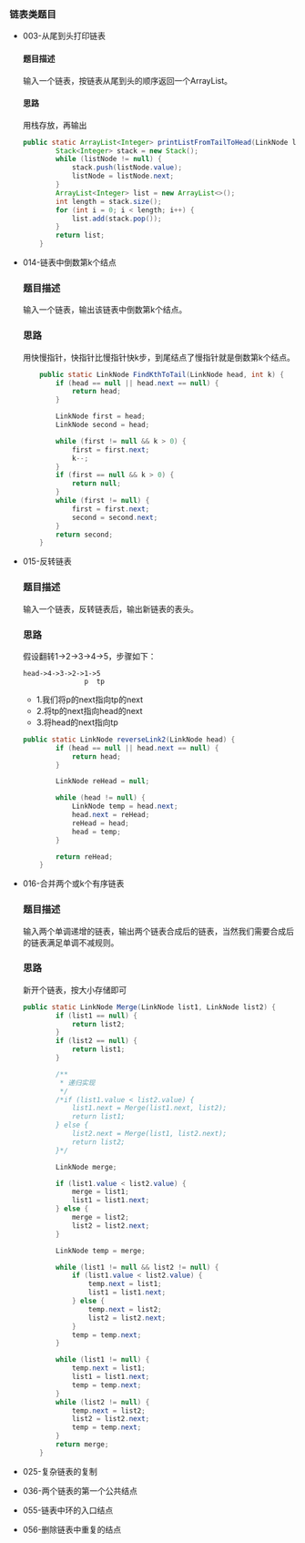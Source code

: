 ### 链表类题目

- 003-从尾到头打印链表

  #### 题目描述

  输入一个链表，按链表从尾到头的顺序返回一个ArrayList。

  #### 思路

  用栈存放，再输出

  ```java
  public static ArrayList<Integer> printListFromTailToHead(LinkNode listNode) {
          Stack<Integer> stack = new Stack();
          while (listNode != null) {
              stack.push(listNode.value);
              listNode = listNode.next;
          }
          ArrayList<Integer> list = new ArrayList<>();
          int length = stack.size();
          for (int i = 0; i < length; i++) {
              list.add(stack.pop());
          }
          return list;
      }
  ```

  

- 014-链表中倒数第k个结点

  ### 题目描述

  输入一个链表，输出该链表中倒数第k个结点。

  ### 思路

  用快慢指针，快指针比慢指针快k步，到尾结点了慢指针就是倒数第k个结点。

  ```java
      public static LinkNode FindKthToTail(LinkNode head, int k) {
          if (head == null || head.next == null) {
              return head;
          }
  
          LinkNode first = head;
          LinkNode second = head;
  
          while (first != null && k > 0) {
              first = first.next;
              k--;
          }
          if (first == null && k > 0) {
              return null;
          }
          while (first != null) {
              first = first.next;
              second = second.next;
          }
          return second;
      }
  
  ```

  

- 015-反转链表

  ### 题目描述

  输入一个链表，反转链表后，输出新链表的表头。

  ### 思路

  假设翻转1->2->3->4->5，步骤如下：

  ```
  head->4->3->2->1->5
                 p  tp
  ```

  - 1.我们将p的next指向tp的next
  - 2.将tp的next指向head的next
  - 3.将head的next指向tp

  ```java
  public static LinkNode reverseLink2(LinkNode head) {
          if (head == null || head.next == null) {
              return head;
          }
  
          LinkNode reHead = null;
  
          while (head != null) {
              LinkNode temp = head.next;
              head.next = reHead;
              reHead = head;
              head = temp;
          }
  
          return reHead;
      }
  
  ```

  

- 016-合并两个或k个有序链表

  ### 题目描述

  输入两个单调递增的链表，输出两个链表合成后的链表，当然我们需要合成后的链表满足单调不减规则。

  ### 思路

  新开个链表，按大小存储即可

   

  ```java
  public static LinkNode Merge(LinkNode list1, LinkNode list2) {
          if (list1 == null) {
              return list2;
          }
          if (list2 == null) {
              return list1;
          }
  
          /**
           * 递归实现
           */
          /*if (list1.value < list2.value) {
              list1.next = Merge(list1.next, list2);
              return list1;
          } else {
              list2.next = Merge(list1, list2.next);
              return list2;
          }*/
  
          LinkNode merge;
  
          if (list1.value < list2.value) {
              merge = list1;
              list1 = list1.next;
          } else {
              merge = list2;
              list2 = list2.next;
          }
  
          LinkNode temp = merge;
  
          while (list1 != null && list2 != null) {
              if (list1.value < list2.value) {
                  temp.next = list1;
                  list1 = list1.next;
              } else {
                  temp.next = list2;
                  list2 = list2.next;
              }
              temp = temp.next;
          }
  
          while (list1 != null) {
              temp.next = list1;
              list1 = list1.next;
              temp = temp.next;
          }
          while (list2 != null) {
              temp.next = list2;
              list2 = list2.next;
              temp = temp.next;
          }
          return merge;
      }
  ```

  

- 025-复杂链表的复制

- 036-两个链表的第一个公共结点

- 055-链表中环的入口结点

- 056-删除链表中重复的结点